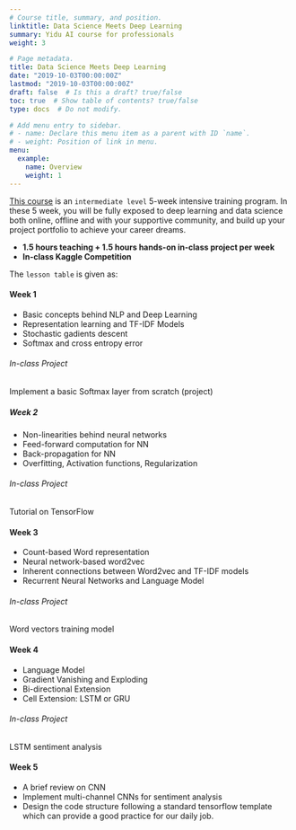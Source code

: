 ```yaml
---
# Course title, summary, and position.
linktitle: Data Science Meets Deep Learning
summary: Yidu AI course for professionals
weight: 3

# Page metadata.
title: Data Science Meets Deep Learning
date: "2019-10-03T00:00:00Z"
lastmod: "2019-10-03T00:00:00Z"
draft: false  # Is this a draft? true/false
toc: true  # Show table of contents? true/false
type: docs  # Do not modify.

# Add menu entry to sidebar.
# - name: Declare this menu item as a parent with ID `name`.
# - weight: Position of link in menu.
menu:
  example:
    name: Overview
    weight: 1
---
```

[This course](https://yiduai.sg/training-program-advance-level/) is an `intermediate level` 5-week intensive training program. In these 5 week, you will be fully exposed to deep learning and data science both online, offline and with your supportive community, and build up your project portfolio to achieve your career dreams. 

* **1.5 hours teaching + 1.5 hours hands-on in-class project per week**
* **In-class Kaggle Competition**

The `lesson table` is given as:

#### Week 1
* Basic concepts behind NLP and Deep Learning 
* Representation learning and TF-IDF Models
* Stochastic gadients descent
* Softmax and cross entropy error

###### In-class Project
Implement a basic Softmax layer from scratch (project)

##### Week 2
* Non-linearities behind neural networks
* Feed-forward computation for NN
* Back-propagation for NN
* Overfitting, Activation functions, Regularization

###### In-class Project
Tutorial on TensorFlow

#### Week 3
* Count-based Word representation 
* Neural network-based word2vec
* Inherent connections between Word2vec and TF-IDF models
* Recurrent Neural Networks and Language Model

###### In-class Project
Word vectors training model

#### Week 4
* Language Model
* Gradient Vanishing and Exploding
* Bi-directional Extension
* Cell Extension: LSTM or GRU

###### In-class Project
LSTM sentiment analysis

#### Week 5
* A brief review on CNN
* Implement multi-channel CNNs for sentiment analysis
* Design the code structure following a standard tensorflow template which can provide a good practice for our daily job.


